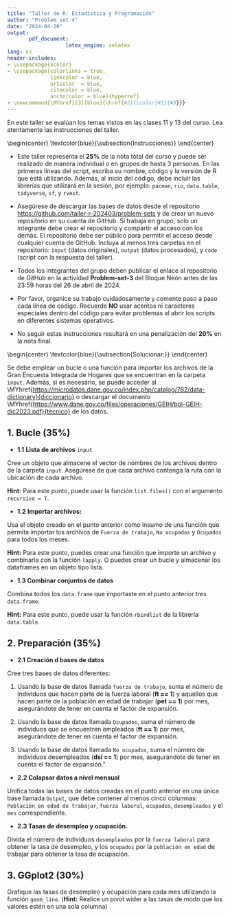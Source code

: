 ```yaml
---
title: "Taller de R: Estadística y Programación"
author: "Problem set 4"
date: "2024-04-20"
output: 
       pdf_document:
                   latex_engine: xelatex
lang: es
header-includes:
- \usepackage{xcolor}
- \usepackage[colorlinks = true,
              linkcolor = blue,
              urlcolor  = blue,
              citecolor = blue,
              anchorcolor = blue]{hyperref}
- \newcommand{\MYhref}[3][blue]{\href{#2}{\color{#1}{#3}}}
---
```


<!-- Configuracion de la consola de R -->


En este taller se evalúan los temas vistos en las clases 11 y 13 del curso. Lea atentamente las instrucciones del taller.

<!-------- Instrucciones ----------->
\begin{center} \textcolor{blue}{\subsection{Instrucciones}} \end{center}

- Este taller representa el **25%** de la nota total del curso y puede ser realizado de manera individual o en grupos de hasta 3 personas. En las primeras líneas del script, escriba su nombre, código y la versión de R que está utilizando. Además, al inicio del código, debe incluir las librerías que utilizará en la sesión, por ejemplo: `pacman`, `rio`, `data.table`, `tidyverse`, `sf`, y `rvest`.

- Asegúrese de descargar las bases de datos desde el repositorio <https://github.com/taller-r-202403/problem-sets> y de crear un nuevo repositorio en su cuenta de GitHub. Si trabaja en grupo, solo un integrante debe crear el repositorio y compartir el acceso con los demás. El repositorio debe ser público para permitir el acceso desde cualquier cuenta de GitHub. Incluya al menos tres carpetas en el repositorio: `input` (datos originales), `output` (datos procesados), y `code` (script con la respuesta del taller).

- Todos los integrantes del grupo deben publicar el enlace al repositorio de GitHub en la actividad **Problem-set-3** del Bloque Neón antes de las 23:59 horas del 26 de abril de 2024.

- Por favor, organice su trabajo cuidadosamente y comente paso a paso cada línea de código. Recuerde **NO** usar acentos ni caracteres especiales dentro del código para evitar problemas al abrir los scripts en diferentes sistemas operativos.

- No seguir estas instrucciones resultará en una penalización del **20%** en la nota final.

<!-------- Solucionar: ----------->
\begin{center} \textcolor{blue}{\subsection{Solucionar:}} \end{center}

Se debe emplear un bucle o una función para importar los archivos de la Gran Encuesta Integrada de Hogares que se encuentran en la carpeta `input`. Además, si es necesario, se puede acceder al \MYhref{https://microdatos.dane.gov.co/index.php/catalog/782/data-dictionary}{diccionario} o descargar el documento \MYhref{https://www.dane.gov.co/files/operaciones/GEIH/bol-GEIH-dic2023.pdf}{técnico} de los datos.

<!------------------->

## **1. Bucle (35%)**

-   **1.1** **Lista de archivos** `input`

Cree un objeto que almacene el vector de nombres de los archivos dentro de la carpeta `input`. Asegúrese de que cada archivo contenga la ruta con la ubicación de cada archivo.

**Hint:** Para este punto, puede usar la función `list.files()` con el argumento `recursive = T`.

-   **1.2** **Importar archivos:**

Usa el objeto creado en el punto anterior como insumo de una función que permita importar los archivos de `Fuerza de trabajo`, `No ocupados` y `Ocupados` para todos los meses.

**Hint:** Para este punto, puedes crear una función que importe un archivo y combinarla con la función `lapply`. O puedes crear un bucle y almacenar los dataframes en un objeto tipo lista.

-   **1.3 Combinar conjuntos de datos**

Combina todos los `data.frame` que importaste en el punto anterior tres `data.frame`.

**Hint:** Para este punto, puede usar la función `rbindlist` de la librería `data.table`.

<!------------------->

## **2. Preparación (35%)**

-   **2.1 Creación d bases de datos**

Cree tres bases de datos diferentes:

1.  Usando la base de datos llamada `fuerza de trabajo`, suma el número de individuos que hacen parte de la fuerza laboral (**ft == 1**) y aquellos que hacen parte de la población en edad de trabajar (**pet == 1**) por mes, asegurándote de tener en cuenta el factor de expansión.

2.  Usando la base de datos llamada `Ocupados`, suma el número de individuos que se encuentren empleados (**ft == 1**) por mes, asegurándote de tener en cuenta el factor de expansión.

3.  Usando la base de datos llamada `No ocupados`, suma el número de individuos desempleados (**dsi == 1**) por mes, asegurándote de tener en cuenta el factor de expansión."

-   **2.2 Colapsar datos a nivel mensual**

Unifica todas las bases de datos creadas en el punto anterior en una única base llamada `Output`, que debe contener al menos cinco columnas: `Población en edad de trabajar`, `fuerza laboral`, `ocupados`, `desempleados` y el `mes` correspondiente.

-   **2.3 Tasas de desempleo y ocupación.**

Divida el número de individuos `desempleados` por la `fuerza laboral` para obtener la tasa de desempleo, y los `ocupados` por la `población en edad` de trabajar para obtener la tasa de ocupación.

<!------------------->

## **3. GGplot2 (30%)**

Grafique las tasas de desempleo y ocupación para cada mes utilizando la función `geom_line`. (**Hint:** Realice un pivot wider a las tasas de modo que los valores estén en una sola columna)
